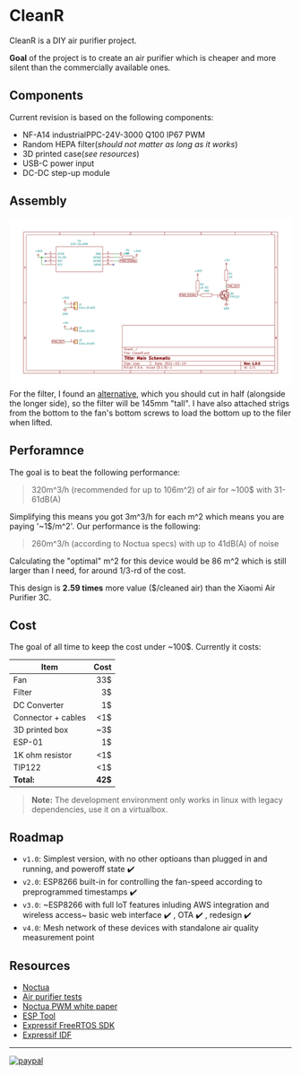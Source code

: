 # CleanR
CleanR is a DIY air purifier project.

**Goal** of the project is to create an air purifier which is cheaper and more silent than the commercially available ones.

## Components
Current revision is based on the following components:
* NF-A14 industrialPPC-24V-3000 Q100 IP67 PWM
* Random HEPA filter(*should not matter as long as it works*)
* 3D printed case(*see resources*)
* USB-C power input
* DC-DC step-up module

## Assembly
![schematic](https://raw.githubusercontent.com/Levente96/CleanR/main/resources/schematics/Schematic.png "Schematic")
For the filter, I found an [alternative](https://www.aliexpress.com/item/32861099829.html), which you should cut in half (alongside the longer side), so the filter will be 145mm "tall".
I have also attached strigs from the bottom to the fan's bottom screws to load the bottom up to the filer when lifted.

## Perforamnce
The goal is to beat the following performance:
> 320m^3/h (recommended for up to 106m^2) of air for ~100$ with 31-61dB(A)

Simplifying this means you got 3m^3/h for each m^2 which means you are paying '~1$/m^2'.
Our performance is the following:
> 260m^3/h (according to Noctua specs) with up to 41dB(A) of noise

Calculating the "optimal" m^2 for this device would be 86 m^2 which is still larger than I need, for around 1/3-rd of the cost.

This design is **2.59 times** more value ($/cleaned air) than the Xiaomi Air Purifier 3C.

## Cost
The goal of all time to keep the cost under ~100$. Currently it costs:

| Item | Cost |
| ---- | ---: |
| Fan  | 33$  |
| Filter | 3$ |
| DC Converter | 1$ |
| Connector + cables | <1$|
| 3D printed box | ~3$ |
| ESP-01 | 1$ |
| 1K ohm resistor| <1$ |
| TIP122 | <1$ |
| **Total:** | **42$** |


> **Note:** The development environment only works in linux with legacy dependencies, use it on a virtualbox.

## Roadmap
* `v1.0`: Simplest version, with no other optioans than plugged in and running, and poweroff state :heavy_check_mark:
* `v2.0`: ESP8266 built-in for controlling the fan-speed according to preprogrammed timestamps :heavy_check_mark:
* `v3.0`: ~ESP8266 with full IoT features inluding AWS integration and wireless access~ basic web interface :heavy_check_mark: , OTA :heavy_check_mark: , redesign :heavy_check_mark:
* `v4.0`: Mesh network of these devices with standalone air quality measurement point

## Resources
* [Noctua](https://noctua.at/en/nf-a14-industrialppc-24v-3000-q100-ip67-pwm)
* [Air purifier tests](https://smartairfilters.com/en/blog/xiaomi-purifier-auto-mode-leaves-air-unsafe-86-hours/)
* [Noctua PWM white paper](https://noctua.at/pub/media/wysiwyg/Noctua_PWM_specifications_white_paper.pdf)
* [ESP Tool](https://github.com/espressif/esptool)
* [Expressif FreeRTOS SDK](https://github.com/espressif/ESP8266_RTOS_SDK)
* [Expressif IDF](https://github.com/espressif/esp-idf)

---
[![paypal](https://www.paypalobjects.com/en_US/i/btn/btn_donateCC_LG.gif)](https://www.paypal.com/donate?hosted_button_id=T5EL5GCBGGAE6)
